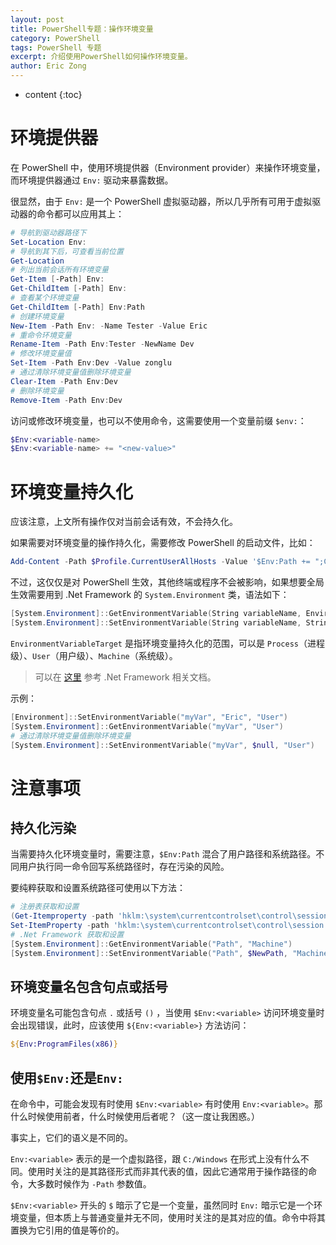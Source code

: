 ```yaml
---
layout: post
title: PowerShell专题：操作环境变量
category: PowerShell
tags: PowerShell 专题
excerpt: 介绍使用PowerShell如何操作环境变量。
author: Eric Zong
---
```


* content
{:toc}
# 环境提供器

在 PowerShell 中，使用环境提供器（Environment provider）来操作环境变量，而环境提供器通过 `Env:` 驱动来暴露数据。

很显然，由于 `Env:` 是一个 PowerShell 虚拟驱动器，所以几乎所有可用于虚拟驱动器的命令都可以应用其上：

```powershell
# 导航到驱动器路径下
Set-Location Env:
# 导航到其下后，可查看当前位置
Get-Location
# 列出当前会话所有环境变量
Get-Item [-Path] Env:
Get-ChildItem [-Path] Env:
# 查看某个环境变量
Get-ChildItem [-Path] Env:Path
# 创建环境变量
New-Item -Path Env: -Name Tester -Value Eric
# 重命令环境变量
Rename-Item -Path Env:Tester -NewName Dev
# 修改环境变量值
Set-Item -Path Env:Dev -Value zonglu
# 通过清除环境变量值删除环境变量
Clear-Item -Path Env:Dev
# 删除环境变量
Remove-Item -Path Env:Dev
```

访问或修改环境变量，也可以不使用命令，这需要使用一个变量前缀 `$env:`：

```powershell
$Env:<variable-name>
$Env:<variable-name> += "<new-value>"
```

# 环境变量持久化

应该注意，上文所有操作仅对当前会话有效，不会持久化。

如果需要对环境变量的操作持久化，需要修改 PowerShell 的启动文件，比如：

```powershell
Add-Content -Path $Profile.CurrentUserAllHosts -Value '$Env:Path += ";C:\Temp"'
```

不过，这仅仅是对 PowerShell 生效，其他终端或程序不会被影响，如果想要全局生效需要用到 .Net Framework 的 `System.Environment` 类，语法如下：

```powershell
[System.Environment]::GetEnvironmentVariable(String variableName, EnvironmentVariableTarget)
[System.Environment]::SetEnvironmentVariable(String variableName, String variableValue, EnvironmentVariableTarget)
```

`EnvironmentVariableTarget` 是指环境变量持久化的范围，可以是 `Process`（进程级）、`User`（用户级）、`Machine`（系统级）。

> 可以在 [这里](https://docs.microsoft.com/en-us/dotnet/api/system.environment) 参考 .Net Framework 相关文档。

示例：

```powershell
[Environment]::SetEnvironmentVariable("myVar", "Eric", "User")
[System.Environment]::GetEnvironmentVariable("myVar", "User")
# 通过清除环境变量值删除环境变量
[System.Environment]::SetEnvironmentVariable("myVar", $null, "User")
```

# 注意事项

## 持久化污染

当需要持久化环境变量时，需要注意，`$Env:Path` 混合了用户路径和系统路径。不同用户执行同一命令回写系统路径时，存在污染的风险。

要纯粹获取和设置系统路径可使用以下方法：

```powershell
# 注册表获取和设置
(Get-Itemproperty -path 'hklm:\system\currentcontrolset\control\session manager\environment' -Name Path).Path
Set-ItemProperty -path 'hklm:\system\currentcontrolset\control\session manager\environment' -Name Path -Value $NewPath
# .Net Framework 获取和设置
[System.Environment]::GetEnvironmentVariable("Path", "Machine")
[System.Environment]::SetEnvironmentVariable("Path", $NewPath, "Machine")
```

## 环境变量名包含句点或括号

环境变量名可能包含句点 `.` 或括号 `()` ，当使用 `$Env:<variable>` 访问环境变量时会出现错误，此时，应该使用 `${Env:<variable>}` 方法访问：

```powershell
${Env:ProgramFiles(x86)}
```

## 使用`$Env:`还是`Env:`

在命令中，可能会发现有时使用 `$Env:<variable>` 有时使用 `Env:<variable>`。那什么时候使用前者，什么时候使用后者呢？（这一度让我困惑。）

事实上，它们的语义是不同的。

`Env:<variable>` 表示的是一个虚拟路径，跟 `C:/Windows` 在形式上没有什么不同。使用时关注的是其路径形式而非其代表的值，因此它通常用于操作路径的命令，大多数时候作为 `-Path` 参数值。

`$Env:<variable>` 开头的 `$` 暗示了它是一个变量，虽然同时 `Env:` 暗示它是一个环境变量，但本质上与普通变量并无不同，使用时关注的是其对应的值。命令中将其置换为它引用的值是等价的。

